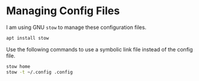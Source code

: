 # Managing Config Files

I am using GNU `stow` to manage these configuration files.

```bash
apt install stow
```

Use the following commands to use a symbolic link file instead of the config file.

```bash
stow home
stow -t ~/.config .config
```
